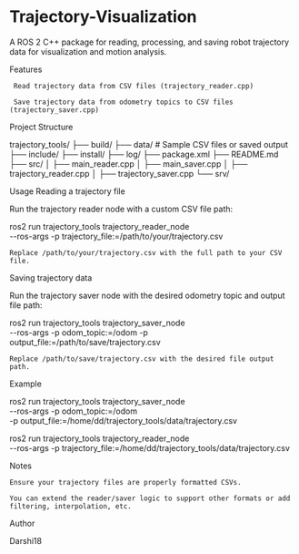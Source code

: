 # Trajectory-Visualization

A ROS 2 C++ package for reading, processing, and saving robot trajectory data for visualization and motion analysis.

 Features

     Read trajectory data from CSV files (trajectory_reader.cpp)

     Save trajectory data from odometry topics to CSV files (trajectory_saver.cpp)

Project Structure

trajectory_tools/
├── build/
├── data/                     # Sample CSV files or saved output
├── include/
├── install/
├── log/
├── package.xml
├── README.md
├── src/
│   ├── main_reader.cpp
│   ├── main_saver.cpp
│   ├── trajectory_reader.cpp
│   ├── trajectory_saver.cpp
└── srv/

Usage
Reading a trajectory file

Run the trajectory reader node with a custom CSV file path:

ros2 run trajectory_tools trajectory_reader_node \
  --ros-args -p trajectory_file:=/path/to/your/trajectory.csv

    Replace /path/to/your/trajectory.csv with the full path to your CSV file.

Saving trajectory data

Run the trajectory saver node with the desired odometry topic and output file path:

ros2 run trajectory_tools trajectory_saver_node \
  --ros-args -p odom_topic:=/odom -p output_file:=/path/to/save/trajectory.csv

    Replace /path/to/save/trajectory.csv with the desired file output path.

Example

ros2 run trajectory_tools trajectory_saver_node \
  --ros-args -p odom_topic:=/odom \
  -p output_file:=/home/dd/trajectory_tools/data/trajectory.csv

ros2 run trajectory_tools trajectory_reader_node \
  --ros-args -p trajectory_file:=/home/dd/trajectory_tools/data/trajectory.csv

Notes

    Ensure your trajectory files are properly formatted CSVs.

    You can extend the reader/saver logic to support other formats or add filtering, interpolation, etc.

 Author

Darshi18

